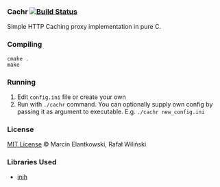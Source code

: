 ### Cachr [![Build Status](https://travis-ci.org/RafalWilinski/cachr.svg?branch=master)](https://travis-ci.org/RafalWilinski/cachr)

Simple HTTP Caching proxy implementation in pure C.

### Compiling
```
cmake .
make
```

### Running
1. Edit `config.ini` file or create your own
2. Run with `./cachr` command. You can optionally supply own config by passing it as argument to executable. E.g. `./cachr new_config.ini`

### License
[MIT License](https://opensource.org/licenses/MIT) © Marcin Elantkowski, Rafał Wiliński


### Libraries Used
 - [inih](https://github.com/benhoyt/inih)

